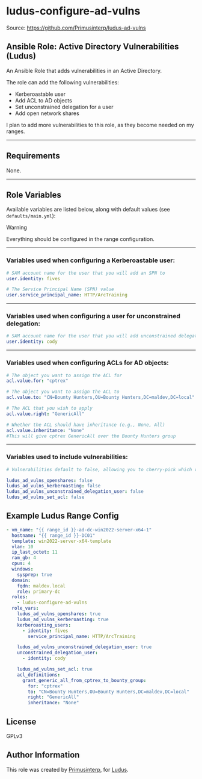# ludus-configure-ad-vulns

Source: https://github.com/Primusinterp/ludus-ad-vulns

## Ansible Role: Active Directory Vulnerabilities (Ludus)

An Ansible Role that adds vulnerabilities in an Active Directory.

The role can add the following vulnerabilities:

- Kerberoastable user
- Add ACL to AD objects
- Set unconstrained delegation for a user
- Add open network shares

I plan to add more vulnerabilities to this role, as they become needed on my ranges.

---

## Requirements

None.

---

## Role Variables

Available variables are listed below, along with default values (see `defaults/main.yml`):

> [!WARNING]  
> Everything should be configured in the range configuration.

---

### Variables used when configuring a Kerberoastable user:

```yaml
# SAM account name for the user that you will add an SPN to
user.identity: fives

# The Service Principal Name (SPN) value
user.service_principal_name: HTTP/ArcTraining
```

---

### Variables used when configuring a user for unconstrained delegation:

```yaml
# SAM account name for the user that you will add unconstrained delegation to
user.identity: cody
```

---

### Variables used when configuring ACLs for AD objects:

```yaml
# The object you want to assign the ACL for
acl.value.for: "cptrex"

# The object you want to assign the ACL to
acl.value.to: "CN=Bounty Hunters,OU=Bounty Hunters,DC=maldev,DC=local"

# The ACL that you wish to apply
acl.value.right: "GenericAll"

# Whether the ACL should have inheritance (e.g., None, All)
acl.value.inheritance: "None"
#This will give cptrex GenericAll over the Bounty Hunters group
```

---

### Variables used to include vulnerabilities:

```yaml
# Vulnerabilities default to false, allowing you to cherry-pick which vulnerabilities you want to apply to each host

ludus_ad_vulns_openshares: false
ludus_ad_vulns_kerberoasting: false
ludus_ad_vulns_unconstrained_delegation_user: false
ludus_ad_vulns_set_acl: false
```

## Example Ludus Range Config

```yaml
- vm_name: "{{ range_id }}-ad-dc-win2022-server-x64-1"
  hostname: "{{ range_id }}-DC01"
  template: win2022-server-x64-template
  vlan: 10
  ip_last_octet: 11
  ram_gb: 4
  cpus: 4
  windows:
    sysprep: true
  domain:
    fqdn: maldev.local
    role: primary-dc
  roles:
    - ludus-configure-ad-vulns
  role_vars:
    ludus_ad_vulns_openshares: true
    ludus_ad_vulns_kerberoasting: true
    kerberoasting_users:
      - identity: fives
        service_principal_name: HTTP/ArcTraining

    ludus_ad_vulns_unconstrained_delegation_user: true
    unconstrained_delegation_user:
      - identity: cody

    ludus_ad_vulns_set_acl: true
    acl_definitions:
      grant_generic_all_from_cptrex_to_bounty_group:
        for: "cptrex"
        to: "CN=Bounty Hunters,OU=Bounty Hunters,DC=maldev,DC=local"
        right: "GenericAll"
        inheritance: "None"
```

## License

GPLv3

## Author Information

This role was created by [Primusinterp](https://github.com/Primusinterp), for [Ludus](https://ludus.cloud/).
